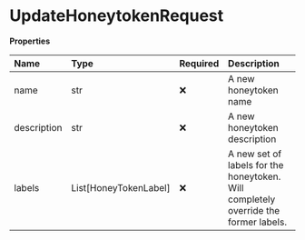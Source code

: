 # UpdateHoneytokenRequest

**Properties**

| Name        | Type                  | Required | Description                                                                         |
| :---------- | :-------------------- | :------- | :---------------------------------------------------------------------------------- |
| name        | str                   | ❌       | A new honeytoken name                                                               |
| description | str                   | ❌       | A new honeytoken description                                                        |
| labels      | List[HoneyTokenLabel] | ❌       | A new set of labels for the honeytoken. Will completely override the former labels. |

<!-- This file was generated by liblab | https://liblab.com/ -->
